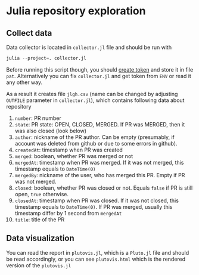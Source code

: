 # Julia repository exploration

## Collect data

Data collector is located in `collector.jl` file and should be run with
```julia
julia --project=. collector.jl
```
Before running this script though, you should [create token](https://docs.github.com/en/free-pro-team@latest/github/authenticating-to-github/creating-a-personal-access-token) and store it in file `pat`. Alternatively you can fix `collector.jl` and get token from `ENV` or read it any other way.

As a result it creates file `jlgh.csv` (name can be changed by adjusting `OUTFILE` parameter in `collector.jl`), which contains following data about repository

1. `number`: PR number
2. `state`: PR state: OPEN, CLOSED, MERGED. If PR was MERGED, then it was also closed (look below)
3. `author`: nickname of the PR author. Can be empty (presumably, if account was deleted from github or due to some errors in github).
4. `createdAt`: timestamp when PR was created
5. `merged`: boolean, whether PR was merged or not
6. `mergedAt`: timestamp when PR was merged. If it was not merged, this timestamp equals to `DateTime(0)`
7. `mergedBy`: nickname of the user, who has merged this PR. Empty if PR was not merged.
8. `closed`: boolean, whether PR was closed or not. Equals `false` if PR is still open, `true` otherwise.
9. `closedAt`: timestamp when PR was closed. If it was not closed, this timestamp equals to `DateTime(0)`. If PR was merged, usually this timestamp differ by 1 second from `mergedAt`
10. `title`: title of the PR


## Data visualization

You can read the report in `plutovis.jl`, which is a `Pluto.jl` file and should be read accordingly, or you can see `plutovis.html` which is the rendered version of the `plutovis.jl`
